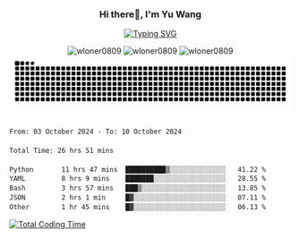 <h3 align="center">Hi there👋, I'm Yu Wang</h1>

<p align="center"><a href="https://git.io/typing-svg"><img src="https://readme-typing-svg.demolab.com?font=Alex+Brush&size=18&pause=1000&color=716A50&background=6F66FF00&center=true&vCenter=true&width=435&lines=To+love+oneself+is+the+beginning+of+a+lifelong+romance.+%E2%80%94+Oscar+Wilde" alt="Typing SVG" /></a></p>


<p align="center">
 <img src="https://github-readme-stats.vercel.app/api/top-langs?username=wloner0809&show_icons=true&locale=en&layout=compact" alt="wloner0809" height=120 />
 <img src="https://github-readme-stats.vercel.app/api?username=wloner0809&show_icons=true&locale=en" alt="wloner0809" height=120 />
 <img src="https://github-readme-streak-stats.herokuapp.com/?user=wloner0809&" alt="wloner0809" height=120 />
 <img src="https://github.com/Wloner0809/Wloner0809/blob/output/github-contribution-grid-snake.svg">
</p>
 
<!--START_SECTION:waka-->

```txt
From: 03 October 2024 - To: 10 October 2024

Total Time: 26 hrs 51 mins

Python       11 hrs 47 mins  ██████████▒░░░░░░░░░░░░░░   41.22 %
YAML         8 hrs 9 mins    ███████░░░░░░░░░░░░░░░░░░   28.55 %
Bash         3 hrs 57 mins   ███▒░░░░░░░░░░░░░░░░░░░░░   13.85 %
JSON         2 hrs 1 min     █▓░░░░░░░░░░░░░░░░░░░░░░░   07.11 %
Other        1 hr 45 mins    █▓░░░░░░░░░░░░░░░░░░░░░░░   06.13 %
```

<!--END_SECTION:waka-->

[![Total Coding Time](https://wakatime.com/badge/user/3b010e91-e8bb-445f-9eac-c8ab5bc30cb6.svg)](https://wakatime.com/@3b010e91-e8bb-445f-9eac-c8ab5bc30cb6)
